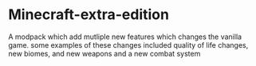 # Minecraft-extra-edition
A modpack which add mutliple new features which changes the vanilla game. some examples of these changes included quality of life changes, new biomes, and new weapons and a new combat system
